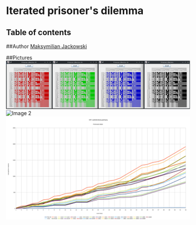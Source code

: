 # Iterated prisoner's dilemma

## Table of contents

##Author
[Maksymilian Jackowski](https://github.com/makjac)

##Pictures
![Image 1](HitMapColors.png)
![Image 2](generationfrom0to100.gif)
![Image 3](PID.svg)